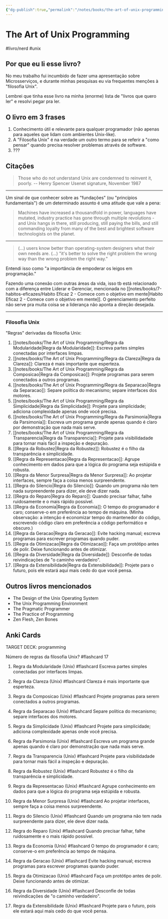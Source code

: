 ```yaml
---
{"dg-publish":true,"permalink":"/notes/books/the-art-of-unix-programming/the-art-of-unix-programming/","dgHomeLink":true,"dgPassFrontmatter":false,"dgShowBacklinks":true,"dgShowLocalGraph":false}
---
```


# The Art of Unix Programming

#livro/nerd #unix

## Por que eu li esse livro?

No meu trabalho fui incumbido de fazer uma apresentação sobre Microsserviços, e durante minhas pesquisas eu via frequentes menções à "filosofia Unix".

Lembrei que tinha esse livro na minha (enorme) lista de "livros que quero ler" e resolvi pegar pra ler.

## O livro em 3 frases

1. Conhecimento útil e relevante para qualquer programador (não apenas para aqueles que lidam com ambientes Unix-like).
2. A "Filosofia Unix" é na verdade um outro termo para se referir a "como pensar" quando precisa resolver problemas através de software.
3. ???

## Citações

> Those who do not understand Unix are condemned to reinvent it, poorly.
-- Henry Spencer Usenet signature, November 1987

---

Um sinal de que conhecer sobre as "fundações" (ou "princípios fundamentais") de um determinado assunto é uma atitude que vale a pena:

> Machines have increased a thousandfold in power, languages have mutated, industry practice has gone through multiple revolutions - and Unix hangs in there, still producing, still paying the bills, and still commanding loyalty from many of the best and brightest software technologists on the planet.

---

> (...) users know better than operating-system designers what their own needs are.
> (...) "it's better to solve the right problem the wrong way than the wrong problem the right way."

Entendi isso como "a importância de empoderar os leigos em programação."

Fazendo uma conexão com outras áreas da vida, isso tb está relacionado com a diferença entre Liderar e Gerenciar, mencionada no [[notes/books/7-habitos-eficazes/Habito Eficaz 2 - Comece com o objetivo em mente|Habito Eficaz 2 - Comece com o objetivo em mente]]. O gerenciamento perfeito não serve pra muita coisa se a liderança não aponta a direção desejada.

---

### Filosofia Unix

"Regras" derivadas da filosofia Unix:

1. [[notes/books/The Art of Unix Programming/Regra da Modularidade|Regra da Modularidade]]: Escreva partes simples conectadas por interfaces limpas.
2. [[notes/books/The Art of Unix Programming/Regra da Clareza|Regra da Clareza]]: Clareza é mais importante que esperteza.
3. [[notes/books/The Art of Unix Programming/Regra da Composicao|Regra da Composicao]]: Projete programas para serem conectados a outros programas.
4. [[notes/books/The Art of Unix Programming/Regra da Separacao|Regra da Separacao]]: Separe política do mecanismo; separe interfaces dos motores.
5. [[notes/books/The Art of Unix Programming/Regra da Simplicidade|Regra da Simplicidade]]: Projete para simplicidade; adiciona complexidade apenas onde você precisa.
6. [[notes/books/The Art of Unix Programming/Regra da Parsimonia|Regra da Parsimonia]]: Escreva um programa grande apenas quando é claro por demonstração que nada mais serve.
7. [[notes/books/The Art of Unix Programming/Regra da Transparencia|Regra da Transparencia]]: Projete para visibilidadade para tornar mais fácil a inspeção e depuração.
8. [[Regra da Robustez|Regra da Robustez]]: Robustez é o filho da transparência e simplicidade.
9. [[Regra da Representacao|Regra da Representacao]]: Agrupe conhecimento em dados para que a lógica do programa seja estúpida e robusta.
10. [[Regra da Menor Surpresa|Regra da Menor Surpresa]]: Ao projetar interfaces, sempre faça a coisa menos surpreendente.
11. [[Regra do Silencio|Regra do Silencio]]: Quando um programa não tem nada surpreendente para dizer, ele deve dizer nada.
12. [[Regra do Reparo|Regra do Reparo]]: Quando precisar falhar, falhe ruidosamente e o mais rápido possível.
13. [[Regra da Economia|Regra da Economia]]: O tempo do programador é caro; conserve-o em preferência ao tempo de máquina. (Minha observação: a intenção é economizar tempo do mantenedor do código, escrevendo código claro em preferência a código performático e obscuro.)
14. [[Regra da Geracao|Regra da Geracao]]: Evite hacking manual; escreva programas para escrever programas quando puder.
15. [[Regra da Otimizacao|Regra da Otimizacao]]: Faça um protótipo antes de polir. Deixe funcionando antes de otimizar.
16. [[Regra da Diversidade|Regra da Diversidade]]: Desconfie de todas reivindicações de "o caminho verdadeiro".
17. [[Regra da Extensibilidade|Regra da Extensibilidade]]: Projete para o futuro, pois ele estará aqui mais cedo do que você pensa.


## Outros livros mencionados

- The Design of the Unix Operating System
- The Unix Programming Environment
- The Pragmatic Programmer
- The Practice of Programming
- Zen Flesh, Zen Bones


## Anki Cards

TARGET DECK: programming

Número de regras da filosofia Unix? #flashcard 
17
<!--ID: 1627938988782-->


1. Regra da Modularidade (Unix) #flashcard 
Escreva partes simples conectadas por interfaces limpas.
<!--ID: 1627938988787-->


2. Regra da Clareza (Unix) #flashcard 
Clareza é mais importante que esperteza.
<!--ID: 1627938988791-->


3. Regra da Composicao (Unix) #flashcard 
Projete programas para serem conectados a outros programas.
<!--ID: 1627938988795-->


4. Regra da Separacao (Unix) #flashcard 
Separe política do mecanismo; separe interfaces dos motores.
<!--ID: 1627938988799-->


5. Regra da Simplicidade (Unix) #flashcard 
Projete para simplicidade; adiciona complexidade apenas onde você precisa.
<!--ID: 1627938988803-->


6. Regra da Parsimonia (Unix) #flashcard 
Escreva um programa grande apenas quando é claro por demonstração que nada mais serve.
<!--ID: 1627938988807-->


7. Regra da Transparencia (Unix) #flashcard 
Projete para visibilidadade para tornar mais fácil a inspeção e depuração.
<!--ID: 1627938988811-->


8. Regra da Robustez (Unix) #flashcard 
Robustez é o filho da transparência e simplicidade.
<!--ID: 1627938988815-->


9. Regra da Representacao (Unix) #flashcard 
Agrupe conhecimento em dados para que a lógica do programa seja estúpida e robusta.
<!--ID: 1627938988819-->


10. Regra da Menor Surpresa (Unix) #flashcard 
Ao projetar interfaces, sempre faça a coisa menos surpreendente.
<!--ID: 1627938988823-->


11. Regra do Silencio (Unix) #flashcard 
Quando um programa não tem nada surpreendente para dizer, ele deve dizer nada.
<!--ID: 1627938988827-->


12. Regra do Reparo (Unix) #flashcard 
Quando precisar falhar, falhe ruidosamente e o mais rápido possível.
<!--ID: 1627938988831-->


13. Regra da Economia (Unix) #flashcard 
O tempo do programador é caro; conserve-o em preferência ao tempo de máquina.
<!--ID: 1627938988835-->


14. Regra da Geracao (Unix) #flashcard 
Evite hacking manual; escreva programas para escrever programas quando puder.
<!--ID: 1627938988839-->


15. Regra da Otimizacao (Unix) #flashcard 
Faça um protótipo antes de polir. Deixe funcionando antes de otimizar.
<!--ID: 1627938988844-->


16. Regra da Diversidade (Unix) #flashcard 
Desconfie de todas reivindicações de "o caminho verdadeiro".
<!--ID: 1627938988848-->


17. Regra da Extensibilidade (Unix) #flashcard 
Projete para o futuro, pois ele estará aqui mais cedo do que você pensa.
<!--ID: 1627938988852-->


